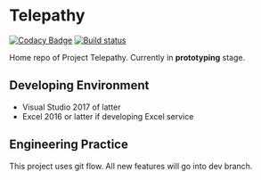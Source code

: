 # Telepathy

[![Codacy Badge](https://api.codacy.com/project/badge/Grade/0dc35569832b4f8fa08ac7b14399bcb0)](https://app.codacy.com/app/amat27/telepathy?utm_source=github.com&utm_medium=referral&utm_content=amat27/telepathy&utm_campaign=Badge_Grade_Dashboard)
[![Build status](https://ci.appveyor.com/api/projects/status/1av6v6xb5bfbv7t5/branch/master?svg=true)](https://ci.appveyor.com/project/amat27/telepathy/branch/master)

Home repo of Project Telepathy. Currently in **prototyping** stage.

## Developing Environment

- Visual Studio 2017 of latter
- Excel 2016 or latter if developing Excel service

## Engineering Practice

This project uses git flow. All new features will go into dev branch.